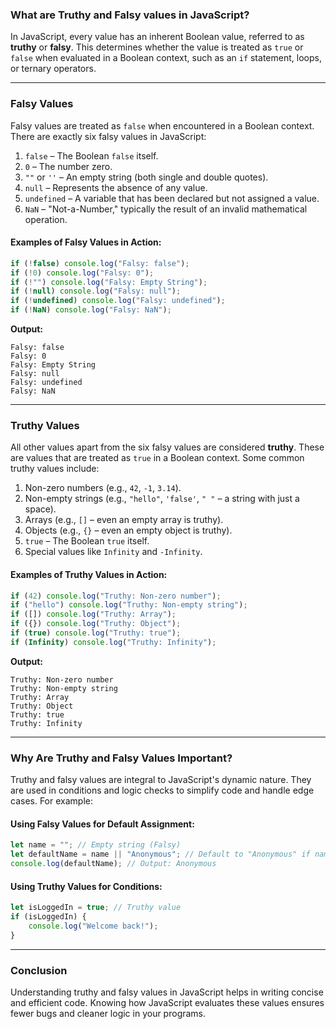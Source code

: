### What are Truthy and Falsy values in JavaScript?

In JavaScript, every value has an inherent Boolean value, referred to as **truthy** or **falsy**. This determines whether the value is treated as `true` or `false` when evaluated in a Boolean context, such as an `if` statement, loops, or ternary operators.

---

### **Falsy Values**

Falsy values are treated as `false` when encountered in a Boolean context. There are exactly six falsy values in JavaScript:

1. `false` – The Boolean `false` itself.
2. `0` – The number zero.
3. `""` or `''` – An empty string (both single and double quotes).
4. `null` – Represents the absence of any value.
5. `undefined` – A variable that has been declared but not assigned a value.
6. `NaN` – "Not-a-Number," typically the result of an invalid mathematical operation.

#### **Examples of Falsy Values in Action:**

```javascript
if (!false) console.log("Falsy: false");
if (!0) console.log("Falsy: 0");
if (!"") console.log("Falsy: Empty String");
if (!null) console.log("Falsy: null");
if (!undefined) console.log("Falsy: undefined");
if (!NaN) console.log("Falsy: NaN");
```

**Output:**
```
Falsy: false
Falsy: 0
Falsy: Empty String
Falsy: null
Falsy: undefined
Falsy: NaN
```

---

### **Truthy Values**

All other values apart from the six falsy values are considered **truthy**. These are values that are treated as `true` in a Boolean context. Some common truthy values include:

1. Non-zero numbers (e.g., `42`, `-1`, `3.14`).
2. Non-empty strings (e.g., `"hello"`, `'false'`, `" "` – a string with just a space).
3. Arrays (e.g., `[]` – even an empty array is truthy).
4. Objects (e.g., `{}` – even an empty object is truthy).
5. `true` – The Boolean `true` itself.
6. Special values like `Infinity` and `-Infinity`.

#### **Examples of Truthy Values in Action:**

```javascript
if (42) console.log("Truthy: Non-zero number");
if ("hello") console.log("Truthy: Non-empty string");
if ([]) console.log("Truthy: Array");
if ({}) console.log("Truthy: Object");
if (true) console.log("Truthy: true");
if (Infinity) console.log("Truthy: Infinity");
```

**Output:**
```
Truthy: Non-zero number
Truthy: Non-empty string
Truthy: Array
Truthy: Object
Truthy: true
Truthy: Infinity
```

---

### **Why Are Truthy and Falsy Values Important?**

Truthy and falsy values are integral to JavaScript's dynamic nature. They are used in conditions and logic checks to simplify code and handle edge cases. For example:

#### **Using Falsy Values for Default Assignment:**

```javascript
let name = ""; // Empty string (Falsy)
let defaultName = name || "Anonymous"; // Default to "Anonymous" if name is falsy
console.log(defaultName); // Output: Anonymous
```

#### **Using Truthy Values for Conditions:**

```javascript
let isLoggedIn = true; // Truthy value
if (isLoggedIn) {
    console.log("Welcome back!");
}
```

---

### **Conclusion**

Understanding truthy and falsy values in JavaScript helps in writing concise and efficient code. Knowing how JavaScript evaluates these values ensures fewer bugs and cleaner logic in your programs.